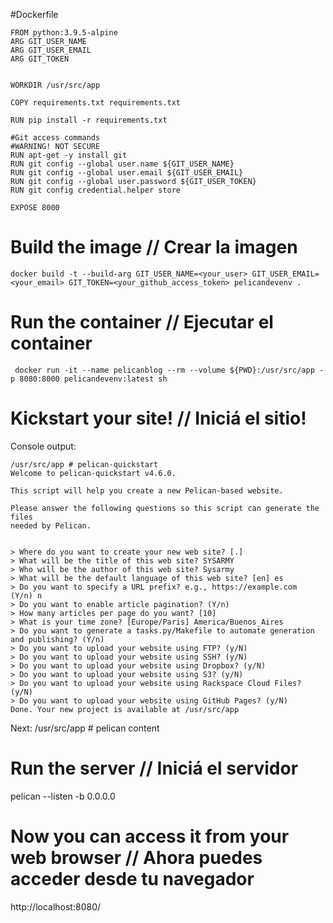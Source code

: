 #Dockerfile

```
FROM python:3.9.5-alpine
ARG GIT_USER_NAME
ARG GIT_USER_EMAIL
ARG GIT_TOKEN


WORKDIR /usr/src/app

COPY requirements.txt requirements.txt

RUN pip install -r requirements.txt

#Git access commands 
#WARNING! NOT SECURE
RUN apt-get -y install git
RUN git config --global user.name ${GIT_USER_NAME}
RUN git config --global user.email ${GIT_USER_EMAIL}
RUN git config --global user.password ${GIT_USER_TOKEN}
RUN git config credential.helper store

EXPOSE 8000
```
# Build the image // Crear la imagen

    docker build -t --build-arg GIT_USER_NAME=<your_user> GIT_USER_EMAIL=<your_email> GIT_TOKEN=<your_github_access_token> pelicandevenv .

# Run the container // Ejecutar el container

     docker run -it --name pelicanblog --rm --volume ${PWD}:/usr/src/app -p 8080:8000 pelicandevenv:latest sh

# Kickstart your site! // Iniciá el sitio!

Console output:

    /usr/src/app # pelican-quickstart
    Welcome to pelican-quickstart v4.6.0.

    This script will help you create a new Pelican-based website.

    Please answer the following questions so this script can generate the files
    needed by Pelican.


    > Where do you want to create your new web site? [.]
    > What will be the title of this web site? SYSARMY
    > Who will be the author of this web site? Sysarmy
    > What will be the default language of this web site? [en] es
    > Do you want to specify a URL prefix? e.g., https://example.com   (Y/n) n
    > Do you want to enable article pagination? (Y/n)
    > How many articles per page do you want? [10]
    > What is your time zone? [Europe/Paris] America/Buenos_Aires
    > Do you want to generate a tasks.py/Makefile to automate generation and publishing? (Y/n)
    > Do you want to upload your website using FTP? (y/N)
    > Do you want to upload your website using SSH? (y/N)
    > Do you want to upload your website using Dropbox? (y/N)
    > Do you want to upload your website using S3? (y/N)
    > Do you want to upload your website using Rackspace Cloud Files? (y/N)
    > Do you want to upload your website using GitHub Pages? (y/N)
    Done. Your new project is available at /usr/src/app

Next:
    /usr/src/app # pelican content

# Run the server // Iniciá el servidor

pelican --listen -b 0.0.0.0

# Now you can access it from your web browser // Ahora puedes acceder desde tu navegador

http://localhost:8080/
